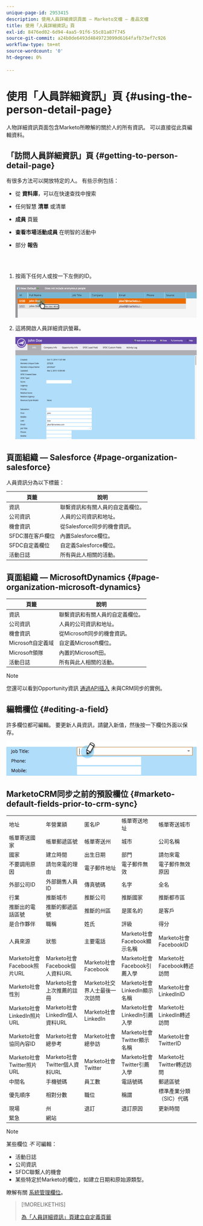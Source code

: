 ```yaml
---
unique-page-id: 2953415
description: 使用人員詳細資訊頁面 — Marketo文檔 — 產品文檔
title: 使用「人員詳細資訊」頁
exl-id: 8476ed02-6d94-4aa5-91f6-55c81a87f745
source-git-commit: a24b0de6493d4849723099d6164fafb73ef7c926
workflow-type: tm+mt
source-wordcount: '0'
ht-degree: 0%

---
```


# 使用「人員詳細資訊」頁 {#using-the-person-detail-page}

人物詳細資訊頁面包含Marketo所瞭解的關於人的所有資訊。 可以直接從此頁編輯資料。

## 「訪問人員詳細資訊」頁 {#getting-to-person-detail-page}

有很多方法可以開放特定的人。 有些示例包括：

* 從 **資料庫**，可以在快速查找中搜索
* 任何智慧 **清單** 或清單
* **成員** 頁籤
* **查看市場活動成員** 在明智的活動中
* 部分 **報告**

   <br> 

1. 按兩下任何人或按一下左側的ID。

   ![](assets/one-1.png)

1. 這將開啟人員詳細資訊螢幕。

   ![](assets/two-5.png)

## 頁面組織 — Salesforce {#page-organization-salesforce}

人員資訊分為以下標籤：

| 頁籤 | 說明 |
|---|---|
| 資訊 | 聯繫資訊和有關人員的自定義欄位。 |
| 公司資訊 | 人員的公司資訊和地址。 |
| 機會資訊 | 從Salesforce同步的機會資訊。 |
| SFDC潛在客戶欄位 | 內置Salesforce欄位。 |
| SFDC自定義欄位 | 自定義Salesforce欄位。 |
| 活動日誌 | 所有與此人相關的活動。 |

## 頁面組織 — MicrosoftDynamics {#page-organization-microsoft-dynamics}

| 頁籤 | 說明 |
|---|---|
| 資訊 | 聯繫資訊和有關人員的自定義欄位。 |
| 公司資訊 | 人員的公司資訊和地址。 |
| 機會資訊 | 從Microsoft同步的機會資訊。 |
| Microsoft自定義域 | 自定義Microsoft欄位。 |
| Microsoft領隊 | 內置的Microsoft田。 |
| 活動日誌 | 所有與此人相關的活動。 |

>[!NOTE]
>
>您還可以看到Opportunity資訊 [通過API插入](https://developers.marketo.com/rest-api/lead-database/opportunities/) 未與CRM同步的實例。

## 編輯欄位 {#editing-a-field}

許多欄位都可編輯。 要更新人員資訊，請鍵入新值，然後按一下欄位外面以保存。

![](assets/image2015-2-27-11-3a14-3a2.png)

## MarketoCRM同步之前的預設欄位 {#marketo-default-fields-prior-to-crm-sync}

|  |  |  |  |  |
|---|---|---|---|---|
| 地址 | 年營業額 | 匿名IP | 帳單寄送地址 | 帳單寄送城市 |
| 帳單寄送國家 | 帳單郵遞區號 | 帳單寄送州 | 城市 | 公司名稱 |
| 國家 | 建立時間 | 出生日期 | 部門 | 請勿來電 |
| 不要調用原因 | 請勿來電的理由 | 電子郵件地址 | 電子郵件無效 | 電子郵件無效原因 |
| 外部公司ID | 外部銷售人員ID | 傳真號碼 | 名字 | 全名 |
| 行業 | 推斷城市 | 推斷公司 | 推斷國家 | 推斷都市區 |
| 推斷出的電話區號 | 推斷的郵遞區號 | 推斷的州區 | 是匿名的 | 是客戶 |
| 是合作夥伴 | 職稱 | 姓氏 | 評級 | 得分 |
| 人員來源 | 狀態 | 主要電話 | Marketo社會Facebook顯示名稱 | Marketo社會FacebookID |
| Marketo社會Facebook照片URL | Marketo社會Facebook個人資料URL | Marketo社會Facebook | Marketo社會Facebook引薦入學 | Marketo社Facebook轉述訪問 |
| Marketo社會性別 | Marketo社會上次推薦的註冊 | Marketo社交界人士最後一次訪問 | Marketo社會LinkedIn顯示名稱 | Marketo社會LinkedInID |
| Marketo社會LinkedIn照片URL | Marketo社會LinkedIn個人資料URL | Marketo社會LinkedIn | Marketo社會LinkedIn引薦入學 | Marketo社LinkedIn轉述訪問 |
| Marketo社會協同內容ID | Marketo社會總參考 | Marketo社會總參訪 | Marketo社會Twitter顯示名稱 | Marketo社會TwitterID |
| Marketo社會Twitter照片URL | Marketo社會Twitter個人資料URL | Marketo社會Twitter | Marketo社會Twitter引薦入學 | Marketo社Twitter轉述訪問 |
| 中間名 | 手機號碼 | 員工數 | 電話號碼 | 郵遞區號 |
| 優先順序 | 相對分數 | 職位 | 稱謂 | 標準產業分類（SIC）代碼 |
| 現場 | 州 | 退訂 | 退訂原因 | 更新時間 |
| 緊急 | 網站 |  |  |  |

>[!NOTE]
>
>某些欄位 _不_ 可編輯：
>
>* 活動日誌
>* 公司資訊
>* SFDC聯繫人的機會
>* 某些特定於Marketo的欄位，如建立日期和原始源類型。
>
>瞭解有關 [系統管理欄位](/help/marketo/product-docs/administration/field-management/understanding-system-managed-fields.md)。

>[!MORELIKETHIS]
>
>[為「人員詳細資訊」頁建立自定義頁籤](/help/marketo/product-docs/administration/settings/creating-a-custom-tab-for-the-person-detail-page.md)
